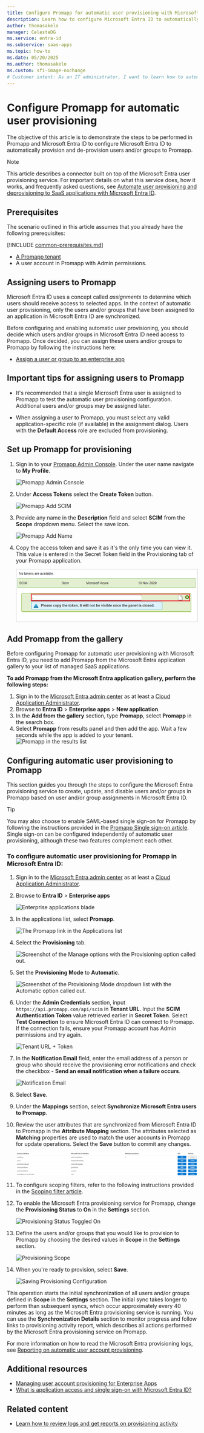 ```yaml
---
title: Configure Promapp for automatic user provisioning with Microsoft Entra ID
description: Learn how to configure Microsoft Entra ID to automatically provision and de-provision user accounts to Promapp.
author: thomasakelo
manager: CelesteDG
ms.service: entra-id
ms.subservice: saas-apps
ms.topic: how-to
ms.date: 05/20/2025
ms.author: thomasakelo
ms.custom: sfi-image-nochange
# Customer intent: As an IT administrator, I want to learn how to automatically provision and deprovision user accounts from Microsoft Entra ID to Promapp so that I can streamline the user management process and ensure that users have the appropriate access to Promapp.
---
```


# Configure Promapp for automatic user provisioning

The objective of this article is to demonstrate the steps to be performed in Promapp and Microsoft Entra ID to configure Microsoft Entra ID to automatically provision and de-provision users and/or groups to Promapp.

> [!NOTE]
> This article describes a connector built on top of the Microsoft Entra user provisioning service. For important details on what this service does, how it works, and frequently asked questions, see [Automate user provisioning and deprovisioning to SaaS applications with Microsoft Entra ID](~/identity/app-provisioning/user-provisioning.md).
>

## Prerequisites

The scenario outlined in this article assumes that you already have the following prerequisites:

[!INCLUDE [common-prerequisites.md](~/identity/saas-apps/includes/common-prerequisites.md)]
* [A Promapp tenant](https://www.promapp.com/licensing/)
* A user account in Promapp with Admin permissions.

## Assigning users to Promapp

Microsoft Entra ID uses a concept called *assignments* to determine which users should receive access to selected apps. In the context of automatic user provisioning, only the users and/or groups that have been assigned to an application in Microsoft Entra ID are synchronized.

Before configuring and enabling automatic user provisioning, you should decide which users and/or groups in Microsoft Entra ID need access to Promapp. Once decided, you can assign these users and/or groups to Promapp by following the instructions here:
* [Assign a user or group to an enterprise app](~/identity/enterprise-apps/assign-user-or-group-access-portal.md)

## Important tips for assigning users to Promapp

* It's recommended that a single Microsoft Entra user is assigned to Promapp to test the automatic user provisioning configuration. Additional users and/or groups may be assigned later.

* When assigning a user to Promapp, you must select any valid application-specific role (if available) in the assignment dialog. Users with the **Default Access** role are excluded from provisioning.

## Set up Promapp for provisioning

1. Sign in to your [Promapp Admin Console](https://freetrial.promapp.com/axelerate/Login.aspx). Under the user name navigate to **My Profile**.

	![Promapp Admin Console](media/promapp-provisioning-tutorial/admin.png)

2.	Under **Access Tokens** select the **Create Token** button.

	![Promapp Add SCIM](media/promapp-provisioning-tutorial/addtoken.png)

3.	Provide any name in the **Description** field and select **SCIM** from the **Scope** dropdown menu. Select the save icon.

	![Promapp Add Name](media/promapp-provisioning-tutorial/addname.png)

4.	Copy the access token and save it as it's the only time you can view it. This value is entered in the Secret Token field in the Provisioning tab of your Promapp application.

	![Promapp Create Token](media/promapp-provisioning-tutorial/token.png)

## Add Promapp from the gallery

Before configuring Promapp for automatic user provisioning with Microsoft Entra ID, you need to add Promapp from the Microsoft Entra application gallery to your list of managed SaaS applications.

**To add Promapp from the Microsoft Entra application gallery, perform the following steps:**

1. Sign in to the [Microsoft Entra admin center](https://entra.microsoft.com) as at least a [Cloud Application Administrator](~/identity/role-based-access-control/permissions-reference.md#cloud-application-administrator).
1. Browse to **Entra ID** > **Enterprise apps** > **New application**.
1. In the **Add from the gallery** section, type **Promapp**, select **Promapp** in the search box.
1. Select **Promapp** from results panel and then add the app. Wait a few seconds while the app is added to your tenant.
	![Promapp in the results list](common/search-new-app.png)

## Configuring automatic user provisioning to Promapp 

This section guides you through the steps to configure the Microsoft Entra provisioning service to create, update, and disable users and/or groups in Promapp based on user and/or group assignments in Microsoft Entra ID.

> [!TIP]
> You may also choose to enable SAML-based single sign-on for Promapp by following the instructions provided in the [Promapp Single sign-on  article](./promapp-tutorial.md). Single sign-on can be configured independently of automatic user provisioning, although these two features complement each other.

<a name='to-configure-automatic-user-provisioning-for-promapp-in-azure-ad'></a>

### To configure automatic user provisioning for Promapp in Microsoft Entra ID:

1. Sign in to the [Microsoft Entra admin center](https://entra.microsoft.com) as at least a [Cloud Application Administrator](~/identity/role-based-access-control/permissions-reference.md#cloud-application-administrator).
1. Browse to **Entra ID** > **Enterprise apps**

	![Enterprise applications blade](common/enterprise-applications.png)

1. In the applications list, select **Promapp**.

	![The Promapp link in the Applications list](common/all-applications.png)

3. Select the **Provisioning** tab.

	![Screenshot of the Manage options with the Provisioning option called out.](common/provisioning.png)

4. Set the **Provisioning Mode** to **Automatic**.

	![Screenshot of the Provisioning Mode dropdown list with the Automatic option called out.](common/provisioning-automatic.png)

5. Under the **Admin Credentials** section, input `https://api.promapp.com/api/scim` in **Tenant URL**. Input the **SCIM Authentication Token** value retrieved earlier in **Secret Token**. Select **Test Connection** to ensure Microsoft Entra ID can connect to Promapp. If the connection fails, ensure your Promapp account has Admin permissions and try again.

	![Tenant URL + Token](common/provisioning-testconnection-tenanturltoken.png)

6. In the **Notification Email** field, enter the email address of a person or group who should receive the provisioning error notifications and check the checkbox - **Send an email notification when a failure occurs**.

	![Notification Email](common/provisioning-notification-email.png)

7. Select **Save**.

8. Under the **Mappings** section, select **Synchronize Microsoft Entra users to Promapp**.

9. Review the user attributes that are synchronized from Microsoft Entra ID to Promapp in the **Attribute Mapping** section. The attributes selected as **Matching** properties are used to match the user accounts in Promapp for update operations. Select the **Save** button to commit any changes.

	![Promapp User Attributes](media/promapp-provisioning-tutorial/userattributes.png)

11. To configure scoping filters, refer to the following instructions provided in the [Scoping filter  article](~/identity/app-provisioning/define-conditional-rules-for-provisioning-user-accounts.md).

12. To enable the Microsoft Entra provisioning service for Promapp, change the **Provisioning Status** to **On** in the **Settings** section.

	![Provisioning Status Toggled On](common/provisioning-toggle-on.png)

13. Define the users and/or groups that you would like to provision to Promapp by choosing the desired values in **Scope** in the **Settings** section.

	![Provisioning Scope](common/provisioning-scope.png)

14. When you're ready to provision, select **Save**.

	![Saving Provisioning Configuration](common/provisioning-configuration-save.png)

This operation starts the initial synchronization of all users and/or groups defined in **Scope** in the **Settings** section. The initial sync takes longer to perform than subsequent syncs, which occur approximately every 40 minutes as long as the Microsoft Entra provisioning service is running. You can use the **Synchronization Details** section to monitor progress and follow links to provisioning activity report, which describes all actions performed by the Microsoft Entra provisioning service on Promapp.

For more information on how to read the Microsoft Entra provisioning logs, see [Reporting on automatic user account provisioning](~/identity/app-provisioning/check-status-user-account-provisioning.md).

## Additional resources

* [Managing user account provisioning for Enterprise Apps](~/identity/app-provisioning/configure-automatic-user-provisioning-portal.md)
* [What is application access and single sign-on with Microsoft Entra ID?](~/identity/enterprise-apps/what-is-single-sign-on.md)

## Related content

* [Learn how to review logs and get reports on provisioning activity](~/identity/app-provisioning/check-status-user-account-provisioning.md)
